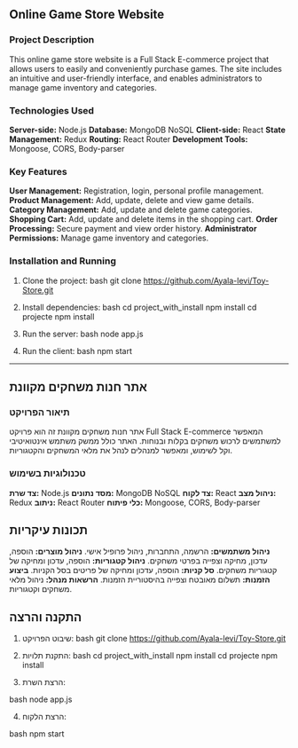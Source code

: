 ## Online Game Store Website
### Project Description
This online game store website is a Full Stack E-commerce project that allows users to easily and conveniently purchase games. The site includes an intuitive and user-friendly interface, and enables administrators to manage game inventory and categories.
### Technologies Used
**Server-side:** Node.js
**Database:** MongoDB NoSQL
**Client-side:** React
**State Management:** Redux
**Routing:** React Router
**Development Tools:** Mongoose, CORS, Body-parser
  ### Key Features
**User Management:** Registration, login, personal profile management.
**Product Management:** Add, update, delete and view game details.
**Category Management:** Add, update and delete game categories.
**Shopping Cart:** Add, update and delete items in the shopping cart.
**Order Processing:** Secure payment and view order history.
**Administrator Permissions:** Manage game inventory and categories.
### Installation and Running
1. Clone the project:
bash
git clone https://github.com/Ayala-levi/Toy-Store.git


2. Install dependencies:
bash
cd project_with_install
npm install
cd projecte
npm install


3. Run the server:
bash
node app.js


4. Run the client:
bash
npm start


---------------------------------------------------------------------------------------------------------------------------------------------------------------------------------------------------------------------
## אתר חנות משחקים מקוונת
### תיאור הפרויקט
אתר חנות משחקים מקוונת זה הוא פרויקט Full Stack E-commerce המאפשר למשתמשים לרכוש משחקים בקלות ובנוחות. האתר כולל ממשק משתמש אינטואיטיבי וקל לשימוש, ומאפשר למנהלים לנהל את מלאי המשחקים והקטגוריות.
### טכנולוגיות בשימוש
**צד שרת:** Node.js
**מסד נתונים:** MongoDB NoSQL
**צד לקוח:** React
**ניהול מצב:** Redux
**ניתוב:** React Router
**כלי פיתוח:** Mongoose, CORS, Body-parser
## תכונות עיקריות
**ניהול משתמשים:** הרשמה, התחברות, ניהול פרופיל אישי.
**ניהול מוצרים:** הוספה, עדכון, מחיקה וצפייה בפרטי משחקים.
**ניהול קטגוריות:** הוספה, עדכון ומחיקה של קטגוריות משחקים.
**סל קניות:** הוספה, עדכון ומחיקה של פריטים בסל הקניות.
**ביצוע הזמנות:** תשלום מאובטח וצפייה בהיסטוריית הזמנות.
**הרשאות מנהל:** ניהול מלאי משחקים וקטגוריות.
## התקנה והרצה
1. שיבוט הפרויקט:
bash
git clone https://github.com/Ayala-levi/Toy-Store.git


2. התקנת תלויות: 
bash
cd project_with_install
npm install
cd projecte
npm install


3. הרצת השרת:
   
bash
node app.js


4. הרצת הלקוח:
   
bash
npm start
